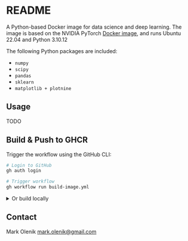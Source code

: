 # README
<!-- [![Build Docker image](https://github.com/donertas-group/rdev-docker/actions/workflows/build-image.yml/badge.svg)](https://github.com/donertas-group/rdev-docker/actions/workflows/build-image.yml) -->

A Python-based Docker image for data science and deep learning.
The image is based on the NVIDIA PyTorch [Docker image](https://catalog.ngc.nvidia.com/orgs/nvidia/containers/pytorch), and runs Ubuntu 22.04 and Python 3.10.12

The following Python packages are included:
* `numpy`
* `scipy`
* `pandas`
* `sklearn`
* `matplotlib + plotnine`

## Usage
TODO

## Build & Push to GHCR
Trigger the workflow using the GitHub CLI:
    
```bash
# Login to GitHub
gh auth login

# Trigger workflow
gh workflow run build-image.yml
```

<details>
  <summary>Or build locally</summary>
    
    ```bash
    # Build images
    docker build --platform linux/amd64 -t ghcr.io/donertas-group/rdev-docker:<tag>-amd64 .

    # Push images
    docker push ghcr.io/donertas-group/rdev-docker:<tag>-amd64
    ```

</details>


## Contact
Mark Olenik <mark.olenik@gmail.com>